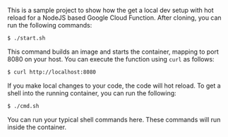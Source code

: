 This is a sample project to show how the get a local dev setup with hot reload for a NodeJS
based Google Cloud Function. After cloning, you can run the following commands:

```bash
$ ./start.sh
```

This command builds an image and starts the container, mapping to port 8080 on your host.
You can execute the function using `curl` as follows:

```bash
$ curl http://localhost:8080
```

If you make local changes to your code, the code will hot reload. To get a shell into the
running container, you can run the following:

```bash
$ ./cmd.sh
```

You can run your typical shell commands here. These commands will run inside the container.
